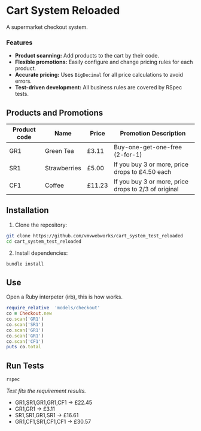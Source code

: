 # Cart System Reloaded
A supermarket checkout system.

### Features
- **Product scanning:** Add products to the cart by their code.
- **Flexible promotions:** Easily configure and change pricing rules for each product.
- **Accurate pricing:** Uses `BigDecimal` for all price calculations to avoid errors.
- **Test-driven development:** All business rules are covered by RSpec tests.

## Products and Promotions

| Product code | Name         | Price  | Promotion Description                                  |
|--------------|--------------|--------|--------------------------------------------------------|
| GR1          | Green Tea    | £3.11  | Buy-one-get-one-free (2-for-1)                        |
| SR1          | Strawberries | £5.00  | If you buy 3 or more, price drops to £4.50 each        |
| CF1          | Coffee       | £11.23 | If you buy 3 or more, price drops to 2/3 of original   |

## Installation
1. Clone the repository:
```bash
git clone https://github.com/vmvwebworks/cart_system_test_reloaded
cd cart_system_test_reloaded
```
2. Install dependencies:
```bash
bundle install
```
## Use

Open a Ruby interpeter (irb), this is how works.

```ruby
require_relative  'models/checkout'
co = Checkout.new
co.scan('GR1')
co.scan('SR1')
co.scan('GR1')
co.scan('GR1')
co.scan('CF1')
puts co.total 
```

## Run Tests

```bash
rspec
```
*Test fits the requirement results.*

- GR1,SR1,GR1,GR1,CF1 → £22.45
- GR1,GR1 → £3.11
- SR1,SR1,GR1,SR1 → £16.61
- GR1,CF1,SR1,CF1,CF1 → £30.57
